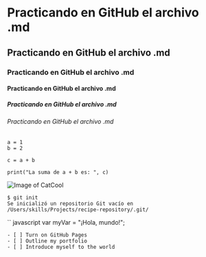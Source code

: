 # Practicando en GitHub el archivo .md
## Practicando en GitHub el archivo .md
### Practicando en GitHub el archivo .md
#### Practicando en GitHub el archivo .md
##### Practicando en GitHub el archivo .md
###### Practicando en GitHub el archivo .md

~~~
a = 1
b = 2

c = a + b

print("La suma de a + b es: ", c)
~~~


![Image of CatCool](https://i.pinimg.com/564x/d8/a8/d6/d8a8d6e404484f49c93776ecc17e3bb2.jpg)


```
$ git init
Se inicializó un repositorio Git vacío en /Users/skills/Projects/recipe-repository/.git/
```

`` javascript
var myVar = "¡Hola, mundo!";
```
- [ ] Turn on GitHub Pages
- [ ] Outline my portfolio
- [ ] Introduce myself to the world

